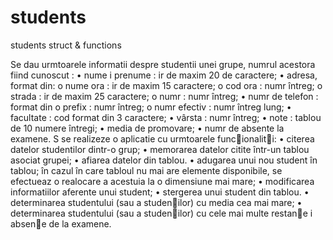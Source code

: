 # students
students struct &amp; functions

Se dau urmtoarele informatii despre studentii unei grupe,
numrul acestora fiind cunoscut :
• nume i prenume : ir de maxim 20 de caractere;
• adresa, format din:
o nume ora : ir de maxim 15 caractere;
o cod ora : numr întreg;
o strada : ir de maxim 25 caractere;
o numr : numr întreg;
• numr de telefon : format din
o prefix : numr întreg; 
o numr efectiv : numr întreg lung;
• facultate : cod format din 3 caractere;
• vârsta : numr întreg;
• note : tablou de 10 numere întregi;
• media de promovare;
• numr de absente la examene.
S se realizeze o aplicatie cu urmtoarele funcionaliti:
• citerea datelor studentilor dintr-o grup;
• memorarea datelor citite într-un tablou asociat grupei;
• afiarea datelor din tablou. 
• adugarea unui nou student în tablou; în cazul în care tabloul nu mai are elemente
disponibile, se efectueaz o realocare a acestuia la o dimensiune mai mare;
• modificarea informatiilor aferente unui student;
• stergerea unui student din tablou. 
• determinarea studentului (sau a studenilor) cu media cea mai mare;
• determinarea studentului (sau a studenilor) cu cele mai multe restane i absene
de la examene.
